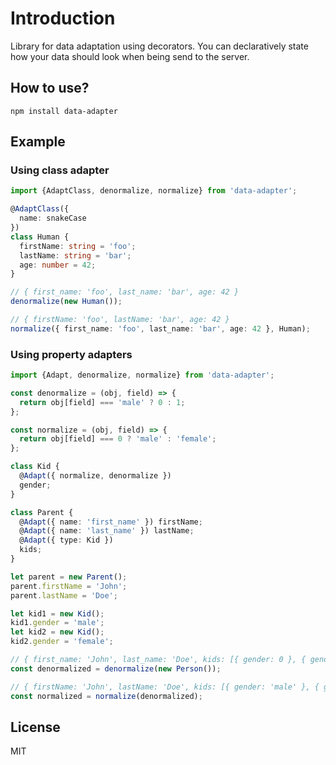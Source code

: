 # Introduction

Library for data adaptation using decorators. You can declaratively state how your data should look when being send to the server.

## How to use?

```
npm install data-adapter
```

## Example

### Using class adapter

```ts
import {AdaptClass, denormalize, normalize} from 'data-adapter';

@AdaptClass({
  name: snakeCase
})
class Human {
  firstName: string = 'foo';
  lastName: string = 'bar';
  age: number = 42;
}

// { first_name: 'foo', last_name: 'bar', age: 42 }
denormalize(new Human());

// { firstName: 'foo', lastName: 'bar', age: 42 }
normalize({ first_name: 'foo', last_name: 'bar', age: 42 }, Human);

```

### Using property adapters

```ts
import {Adapt, denormalize, normalize} from 'data-adapter';

const denormalize = (obj, field) => {
  return obj[field] === 'male' ? 0 : 1;
};

const normalize = (obj, field) => {
  return obj[field] === 0 ? 'male' : 'female';
};

class Kid {
  @Adapt({ normalize, denormalize })
  gender;
}

class Parent {
  @Adapt({ name: 'first_name' }) firstName;
  @Adapt({ name: 'last_name' }) lastName;
  @Adapt({ type: Kid })
  kids;
}

let parent = new Parent();
parent.firstName = 'John';
parent.lastName = 'Doe';

let kid1 = new Kid();
kid1.gender = 'male';
let kid2 = new Kid();
kid2.gender = 'female';

// { first_name: 'John', last_name: 'Doe', kids: [{ gender: 0 }, { gender: 1 }] }
const denormalized = denormalize(new Person());

// { firstName: 'John', lastName: 'Doe', kids: [{ gender: 'male' }, { gender: 'female' }] }
const normalized = normalize(denormalized);
```

## License

MIT

